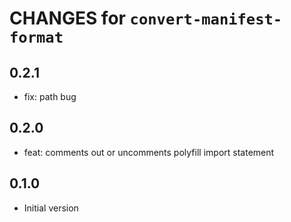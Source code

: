 # CHANGES for `convert-manifest-format`

## 0.2.1

- fix: path bug

## 0.2.0

- feat: comments out or uncomments polyfill import statement

## 0.1.0

- Initial version
